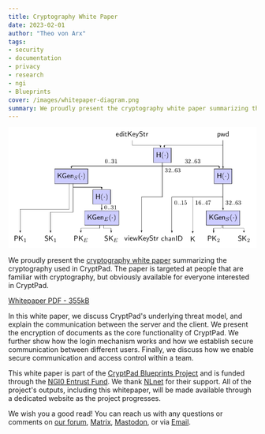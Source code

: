 ```yaml
---
title: Cryptography White Paper
date: 2023-02-01
author: "Theo von Arx"
tags:
- security
- documentation
- privacy
- research
- ngi
- Blueprints
cover: /images/whitepaper-diagram.png
summary: We proudly present the cryptography white paper summarizing the cryptography used in CryptPad.
---
```


![Figure 3: Key derivation for a form](/images/whitepaper-diagram.png)

We proudly present the [cryptography white paper](/images/whitepaper.pdf)
summarizing the cryptography used in CryptPad.
The paper is targeted at people that are familiar with cryptography, but
obviously available for everyone interested in CryptPad.

<a class="btn" href="/images/whitepaper.pdf"><i class="fa fa-file-pdf-o"></i> Whitepaper PDF - 355kB</a>

In this white paper, we discuss CryptPad's underlying threat model, and explain
the communication between the server and the client.
We present the encryption of documents as the core functionality of CryptPad.
We further show how the login mechanism works and how we establish secure
communication between different users.
Finally, we discuss how we enable secure communication and access control within
a team.

This white paper is part of the [CryptPad Blueprints
Project](https://nlnet.nl/project/CryptPad-Blueprints/) and is funded through
the [NGI0 Entrust Fund](https://nlnet.nl/entrust). We thank
[NLnet](https://nlnet.nl/) for their support. All of the project's outputs, including this whitepaper, will be made available through a dedicated website as the project progresses.

We wish you a good read!
You can reach us with any questions or comments on [our forum](https://forum.cryptpad.org/),
[Matrix](https://matrix.to/#/#cryptpad:matrix.xwiki.com),
[Mastodon](https://fosstodon.org/@cryptpad), or
via [Email](mailto:contact@cryptpad.fr).


<!-- <iframe src="/images/whitepaper.pdf#view=fit&toolbar=0&navpanes=0" width="100%" height="450px"></iframe> -->
